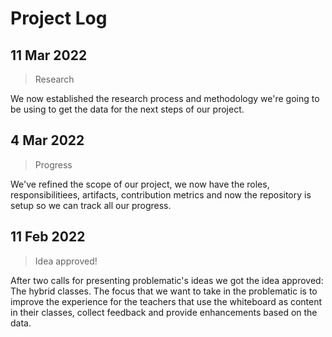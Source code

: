 # Project Log

## 11 Mar 2022
> Research

We now established the research process and methodology we're going to be using to get the data for the next steps of our project.

## 4 Mar 2022 
> Progress

We've refined the scope of our project, we now have the roles, responsibilitiees, artifacts, contribution metrics and now the repository is setup so we can track all our progress.

## 11 Feb 2022
> Idea approved!

After two calls for presenting problematic's ideas we got the idea approved: The hybrid classes. The focus that we want to take in the problematic is to improve the experience for the teachers that use the whiteboard as content in their classes, collect feedback and provide enhancements based on the data.